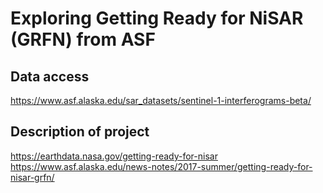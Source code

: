 # Exploring Getting Ready for NiSAR (GRFN) from ASF

## Data access
https://www.asf.alaska.edu/sar_datasets/sentinel-1-interferograms-beta/

## Description of project
https://earthdata.nasa.gov/getting-ready-for-nisar
https://www.asf.alaska.edu/news-notes/2017-summer/getting-ready-for-nisar-grfn/
